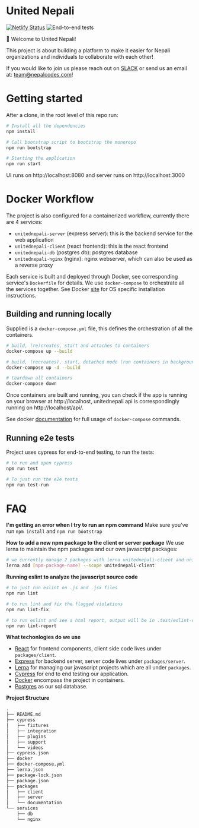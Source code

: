 # United Nepali
[![Netlify Status](https://api.netlify.com/api/v1/badges/77944c6d-f2ee-4f3e-8666-d3814761330b/deploy-status)](https://app.netlify.com/sites/unitednepali/deploys)
![End-to-end tests](https://github.com/nepalcodes/unitednepali/workflows/End-to-end%20tests/badge.svg?branch=master)

:wave: Welcome to United Nepali!

This project is about building a platform to make it easier for Nepali organizations and individuals to collaborate with each other!

If you would like to join us please reach out on [SLACK](https://join.slack.com/t/nepalcodes/shared_invite/enQtNjYzMjE5MjY3MDI4LWI5NWEyNDljZDgzNzExOWQ0NjRhNDU4NDdmZGYzNmE1MDM4NDA3NjRmMWNkZDljMWU1NDhlMjk0NGZmMTU4MjQ) or send us an email at: team@nepalcodes.com!

# Getting started

After a clone, in the root level of this repo run:

```bash
# Install all the dependencies
npm install

# Call bootstrap script to bootstrap the monorepo
npm run bootstrap

# Starting the application
npm run start
```

UI runs on http://localhost:8080 and server runs on http://localhost:3000

# Docker Workflow

The project is also configured for a containerized workflow, currently there are 4 services:

* `unitednepali-server` (express server): this is the backend service for the web application
* `unitednepali-client` (react frontend): this is the react frontend
* `unitednepali-db` (postgres db): postgres database
* `unitednepali-nginx` (nginx): nginx webserver, which can also be used as a reverse proxy

Each service is built and deployed through Docker, see corresponding service's `Dockerfile` for details.
We use `docker-compose` to orchestrate all the services together. See Docker [site](https://docs.docker.com/compose/install/) for OS specific installation instructions.

## Building and running locally
Supplied is a `docker-compose.yml` file, this defines the orchestration of all the containers.

```bash
# build, (re)creates, start and attaches to containers
docker-compose up --build

# build, (recreates), start, detached mode (run containers in background):
docker-compose up -d --build

# teardown all containers
docker-compose down
```

Once containers are built and running, you can check if the app is running on your browser at http://localhost,
unitednepali api is correspondingly running on http://localhost/api/.

See docker [documentation](https://docs.docker.com/compose/reference/) for full usage of `docker-compose` commands.

## Running e2e tests

Project uses cypress for end-to-end testing, to run the tests:

```bash
# to run and open cypress
npm run test

# To just run the e2e tests
npm run test-run
```

# FAQ

**I'm getting an error when I try to run an npm command**
Make sure you've run `npm install` and `npm run bootstrap`

**How to add a new npm package to the client or server package**
We use lerna to maintain the npm packages and our own javascript packages:
```bash
# we currently manage 2 packages with lerna unitednepali-client and unitednepali-server
lerna add [npm-package-name] --scope unitednepali-client
```

**Running eslint to analyze the javascript source code**
```bash
# to just run eslint on .js and .jsx files
npm run lint

# to run lint and fix the flagged violations
npm run lint-fix

# to run eslint and see a html report, output will be in .test/eslint-report.html
npm run lint-report
```
**What techonlogies do we use**
* [React](https://reactjs.org/) for frontend components, client side code lives under `packages/client`.
* [Express](https://expressjs.com) for backend server, server code lives under `packages/server`.
* [Lerna](https://lerna.js.org) for managing our javascript projects which are all under `packages`.
* [Cypress](https://www.cypress.io/) for end to end testing our application.
* [Docker](https://www.docker.com/) encompass the project in containers.
* [Postgres](https://www.postgresql.org/) as our sql database.

**Project Structure**
```bash
.
├── README.md
├── cypress
│   ├── fixtures
│   ├── integration
│   ├── plugins
│   ├── support
│   └── videos
├── cypress.json
├── docker
├── docker-compose.yml
├── lerna.json
├── package-lock.json
├── package.json
├── packages
│   ├── client
│   ├── server
│   └── documentation
└── services
    ├── db
    └── nginx
```
